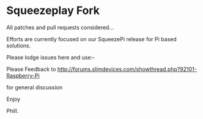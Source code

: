 Squeezeplay Fork
================


All patches and pull requests considered...

Efforts are currently focused on our SqueezePi release for Pi based solutions.

Please lodge issues here and use:-

Please Feedback to http://forums.slimdevices.com/showthread.php?92101-Raspberry-Pi

for general discussion

Enjoy 

Phill.

